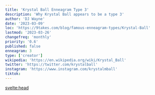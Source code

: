 ```yaml
---
title: 'Krystal Ball Enneagram Type 3'
description: 'Why Krystal Ball appears to be a type 3'
author: 'DJ Wayne'
date: '2023-03-09'
loc: 'https://9takes.com/blog/famous-enneagram-types/Krystal-Ball'
lastmod: '2023-03-26'
changefreq: 'monthly'
priority: '0.6'
published: false
enneagram: 3
type: ['creator']
wikipedia: 'https://en.wikipedia.org/wiki/Krystal_Ball'
twitter: 'https://twitter.com/krystalball'
instagram: 'https://www.instagram.com/krystalmball'
tiktok:
---
```




<svelte:head>
  <!-- <meta property="og:image" content="https://9takes.com/types/3s/Krystal-Ball.webp" /> -->
  <link rel="canonical" href="https://9takes.com/blog/famous-enneagram-types/Krystal-Ball">
</svelte:head>
<!-- <script>
	import  PopCard  from "../../../lib/components/atoms/PopCard.svelte";
</script>
<div
	style="display: flex;
    justify-content: center;
    margin: 1rem 0;
	"
>
	<PopCard
		image={`/types/7s/${'Krystal-Ball'}.webp`}
		showIcon={false}
		text="Krystal Ball"
		subtext=""
	/>
</div> -->

<p class="firstLetter"></p>
